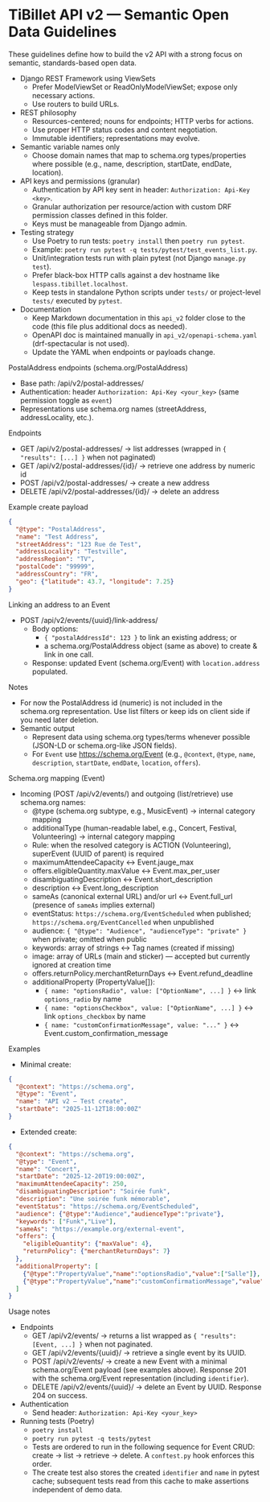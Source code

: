 # TiBillet API v2 — Semantic Open Data Guidelines

These guidelines define how to build the v2 API with a strong focus on semantic, standards-based open data.

- Django REST Framework using ViewSets
  - Prefer ModelViewSet or ReadOnlyModelViewSet; expose only necessary actions.
  - Use routers to build URLs.
- REST philosophy
  - Resources-centered; nouns for endpoints; HTTP verbs for actions.
  - Use proper HTTP status codes and content negotiation.
  - Immutable identifiers; representations may evolve.
- Semantic variable names only
  - Choose domain names that map to schema.org types/properties where possible (e.g., name, description, startDate, endDate, location).
- API keys and permissions (granular)
  - Authentication by API key sent in header: `Authorization: Api-Key <key>`.
  - Granular authorization per resource/action with custom DRF permission classes defined in this folder.
  - Keys must be manageable from Django admin.
- Testing strategy
  - Use Poetry to run tests: `poetry install` then `poetry run pytest`.
  - Example: `poetry run pytest -q tests/pytest/test_events_list.py`.
  - Unit/integration tests run with plain pytest (not Django `manage.py test`).
  - Prefer black-box HTTP calls against a dev hostname like `lespass.tibillet.localhost`.
  - Keep tests in standalone Python scripts under `tests/` or project-level `tests/` executed by `pytest`.
- Documentation
  - Keep Markdown documentation in this `api_v2` folder close to the code (this file plus additional docs as needed).
  - OpenAPI doc is maintained manually in `api_v2/openapi-schema.yaml` (drf-spectacular is not used).
  - Update the YAML when endpoints or payloads change.

PostalAddress endpoints (schema.org/PostalAddress)
- Base path: /api/v2/postal-addresses/
- Authentication: header `Authorization: Api-Key <your_key>` (same permission toggle as `event`)
- Representations use schema.org names (streetAddress, addressLocality, etc.).

Endpoints
- GET /api/v2/postal-addresses/ → list addresses (wrapped in `{ "results": [...] }` when not paginated)
- GET /api/v2/postal-addresses/{id}/ → retrieve one address by numeric id
- POST /api/v2/postal-addresses/ → create a new address
- DELETE /api/v2/postal-addresses/{id}/ → delete an address

Example create payload
```json
{
  "@type": "PostalAddress",
  "name": "Test Address",
  "streetAddress": "123 Rue de Test",
  "addressLocality": "Testville",
  "addressRegion": "TV",
  "postalCode": "99999",
  "addressCountry": "FR",
  "geo": {"latitude": 43.7, "longitude": 7.25}
}
```

Linking an address to an Event
- POST /api/v2/events/{uuid}/link-address/
  - Body options:
    - `{ "postalAddressId": 123 }` to link an existing address; or
    - a schema.org/PostalAddress object (same as above) to create & link in one call.
  - Response: updated Event (schema.org/Event) with `location.address` populated.

Notes
- For now the PostalAddress id (numeric) is not included in the schema.org representation. Use list filters or keep ids on client side if you need later deletion.
- Semantic output
  - Represent data using schema.org types/terms whenever possible (JSON-LD or schema.org-like JSON fields).
  - For `Event` use https://schema.org/Event (e.g., `@context`, `@type`, `name`, `description`, `startDate`, `endDate`, `location`, `offers`).

Schema.org mapping (Event)
- Incoming (POST /api/v2/events/) and outgoing (list/retrieve) use schema.org names:
  - @type (schema.org subtype, e.g., MusicEvent) → internal category mapping
  - additionalType (human-readable label, e.g., Concert, Festival, Volunteering) → internal category mapping
  - Rule: when the resolved category is ACTION (Volunteering), superEvent (UUID of parent) is required
  - maximumAttendeeCapacity ↔︎ Event.jauge_max
  - offers.eligibleQuantity.maxValue ↔︎ Event.max_per_user
  - disambiguatingDescription ↔︎ Event.short_description
  - description ↔︎ Event.long_description
  - sameAs (canonical external URL) and/or url ↔︎ Event.full_url (presence of `sameAs` implies external)
  - eventStatus: `https://schema.org/EventScheduled` when published; `https://schema.org/EventCancelled` when unpublished
  - audience: `{ "@type": "Audience", "audienceType": "private" }` when private; omitted when public
  - keywords: array of strings ↔︎ Tag names (created if missing)
  - image: array of URLs (main and sticker) — accepted but currently ignored at creation time
  - offers.returnPolicy.merchantReturnDays ↔︎ Event.refund_deadline
  - additionalProperty (PropertyValue[]):
    - `{ name: "optionsRadio", value: ["OptionName", ...] }` ↔︎ link `options_radio` by name
    - `{ name: "optionsCheckbox", value: ["OptionName", ...] }` ↔︎ link `options_checkbox` by name
    - `{ name: "customConfirmationMessage", value: "..." }` ↔︎ Event.custom_confirmation_message

Examples
- Minimal create:
```json
{
  "@context": "https://schema.org",
  "@type": "Event",
  "name": "API v2 — Test create",
  "startDate": "2025-11-12T18:00:00Z"
}
```
- Extended create:
```json
{
  "@context": "https://schema.org",
  "@type": "Event",
  "name": "Concert",
  "startDate": "2025-12-20T19:00:00Z",
  "maximumAttendeeCapacity": 250,
  "disambiguatingDescription": "Soirée funk",
  "description": "Une soirée funk mémorable",
  "eventStatus": "https://schema.org/EventScheduled",
  "audience": {"@type":"Audience","audienceType":"private"},
  "keywords": ["Funk","Live"],
  "sameAs": "https://example.org/external-event",
  "offers": {
    "eligibleQuantity": {"maxValue": 4},
    "returnPolicy": {"merchantReturnDays": 7}
  },
  "additionalProperty": [
    {"@type":"PropertyValue","name":"optionsRadio","value":["Salle"]},
    {"@type":"PropertyValue","name":"customConfirmationMessage","value":"Merci pour votre réservation !"}
  ]
}
```

Usage notes
- Endpoints
  - GET /api/v2/events/ → returns a list wrapped as `{ "results": [Event, ...] }` when not paginated.
  - GET /api/v2/events/{uuid}/ → retrieve a single event by its UUID.
  - POST /api/v2/events/ → create a new Event with a minimal schema.org/Event payload (see examples above). Response 201 with the schema.org/Event representation (including `identifier`).
  - DELETE /api/v2/events/{uuid}/ → delete an Event by UUID. Response 204 on success.
- Authentication
  - Send header: `Authorization: Api-Key <your_key>`
- Running tests (Poetry)
  - `poetry install`
  - `poetry run pytest -q tests/pytest`
  - Tests are ordered to run in the following sequence for Event CRUD: create → list → retrieve → delete. A `conftest.py` hook enforces this order.
  - The create test also stores the created `identifier` and `name` in pytest cache; subsequent tests read from this cache to make assertions independent of demo data.
